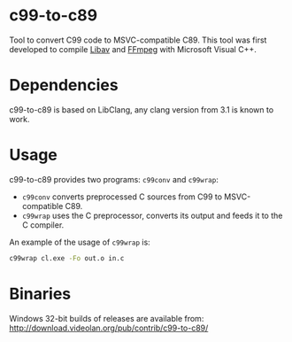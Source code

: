 c99-to-c89
==========

Tool to convert C99 code to MSVC-compatible C89. This tool was first developed
to compile [Libav](http://www.libav.org) and [FFmpeg](http://ffmpeg.org) with
Microsoft Visual C++.

Dependencies
============

c99-to-c89 is based on LibClang, any clang version from 3.1 is known to work.

Usage
=====

c99-to-c89 provides two programs: `c99conv` and `c99wrap`:
 - `c99conv` converts preprocessed C sources from C99 to MSVC-compatible C89.
 - `c99wrap` uses the C preprocessor, converts its output and feeds it to the C compiler.

An example of the usage of `c99wrap` is:

```sh
c99wrap cl.exe -Fo out.o in.c
```

Binaries
========
Windows 32-bit builds of releases are available from:
http://download.videolan.org/pub/contrib/c99-to-c89/

